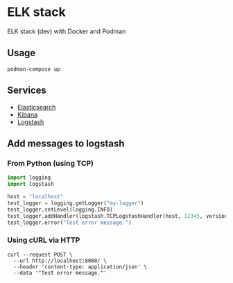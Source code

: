 # ELK stack
ELK stack (dev) with Docker and Podman

## Usage

```shell-script
podman-compose up
```

## Services

- [Elasticsearch](http://localhost:9200/)
- [Kibana](http://localhost:5601/)
- [Logstash](http://localhost:8080/)

## Add messages to logstash

### From Python (using TCP)

```python
import logging 
import logstash 

host = "localhost"
test_logger = logging.getLogger("my-logger")
test_logger.setLevel(logging.INFO)
test_logger.addHandler(logstash.TCPLogstashHandler(host, 12345, version=1))
test_logger.error("Test error message.")
```

### Using cURL via HTTP

```shell-script
curl --request POST \
  --url http://localhost:8080/ \
  --header 'content-type: application/json' \
  --data '"Test error message."'
```
